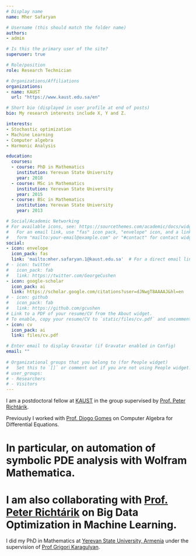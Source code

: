 ```yaml
---
# Display name
name: Mher Safaryan

# Username (this should match the folder name)
authors:
- admin

# Is this the primary user of the site?
superuser: true

# Role/position
role: Research Technician

# Organizations/Affiliations
organizations:
- name: KAUST
  url: "https://www.kaust.edu.sa/en"

# Short bio (displayed in user profile at end of posts)
bio: My research interests include X, Y and Z.

interests:
- Stochastic optimization
- Machine Learning
- Computer algebra
- Harmonic Analysis

education:
  courses:
  - course: PhD in Mathematics
    institution: Yerevan State University
    year: 2018
  - course: MSc in Mathematics
    institution: Yerevan State University
    year: 2015
  - course: BSc in Mathematics
    institution: Yerevan State University
    year: 2013

# Social/Academic Networking
# For available icons, see: https://sourcethemes.com/academic/docs/widgets/#icons
#   For an email link, use "fas" icon pack, "envelope" icon, and a link in the
#   form "mailto:your-email@example.com" or "#contact" for contact widget.
social:
- icon: envelope
  icon_pack: fas
  link: 'mailto:mher.safaryan.1@kaust.edu.sa'  # For a direct email link, use "mailto:test@example.org".
# - icon: twitter
#   icon_pack: fab
#   link: https://twitter.com/GeorgeCushen
- icon: google-scholar
  icon_pack: ai
  link: https://scholar.google.com/citations?user=dJNwgT8AAAAJ&hl=en
# - icon: github
#   icon_pack: fab
#   link: https://github.com/gcushen
# Link to a PDF of your resume/CV from the About widget.
# To enable, copy your resume/CV to `static/files/cv.pdf` and uncomment the lines below.  
- icon: cv
  icon_pack: ai
  link: files/cv.pdf

# Enter email to display Gravatar (if Gravatar enabled in Config)
email: ""
  
# Organizational groups that you belong to (for People widget)
#   Set this to `[]` or comment out if you are not using People widget.  
# user_groups:
# - Researchers
# - Visitors
---
```

I am a postdoctoral fellow at [KAUST](https://cemse.kaust.edu.sa) in the group supervised by
[Prof. Peter Richtárik](https://richtarik.org).

Previously I worked with [Prof. Diogo Gomes](https://www.kaust.edu.sa/en/study/faculty/diogo-gomes)
on Computer Algebra for Differential Equations.
# In particular, on automation of symbolic PDE analysis with Wolfram Mathematica.
# I am also collaborating with [Prof. Peter Richtárik](https://richtarik.org) on Big Data Optimization in Machine Learning.

I did my PhD in Mathematics at [Yerevan State University, Armenia](http://ysu.am/main/en)
under the supervision of [Prof Grigori Karagulyan](http://math.sci.am/user/grigori-karagulyan).










